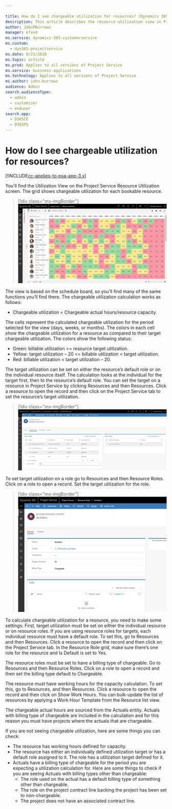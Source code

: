 ```yaml
---

title: How do I see chargeable utilization for resources? (Dynamics 365 for Customer Engagement for Project Service) | MicrosoftDocs
description: This article describes the resource utilization view in Project Service.
author: JohnPBurrows 
manager: kfend
ms.service: dynamics-365-customerservice
ms.custom:
  - dyn365-projectservice
ms.date: 8/21/2018
ms.topic: article
ms.prod: Applies to all versions of Project Service
ms.service: business-applications
ms.technology: Applies to all versions of Project Service
ms.author: john.burrows
audience: Admin
search.audienceType: 
  - admin
  - customizer
  - enduser
search.app: 
  - D365CE
  - D365PS
---
```


# How do I see chargeable utilization for resources?

[!INCLUDE[cc-applies-to-psa-app-3.x](../includes/cc-applies-to-psa-app-3x.md)]
 
You’ll find the Utilization View on the Project Service Resource Utilization screen. The grid shows chargeable utilization for each bookable resource.

> [!div class="mx-imgBorder"] 
> ![Screenshot of Utilization View](media/FAQ-utilization-1.png)
 
The view is based on the schedule board, so you’ll find many of the same functions you’ll find there.
The chargeable utilization calculation works as follows:

- Chargeable utilization = Chargeable actual hours/resource capacity.

The cells represent the calculated chargeable utilization for the period selected for the view (days, weeks, or months).
The colors in each cell show the chargeable utilization for a resource as compared to their target chargeable utilization. The colors show the following status:

- Green: billable utilization >= resource target utilization.
- Yellow: target utilization – 20 <= billable utilization < target utilization.
- Red: billable utilization < target utilization – 20.

The target utilization can be set on either the resource’s default role or on the individual resource itself. The calculation looks at the individual for the target first, then to the resource’s default role.
You can set the target on a resource in Project Service by clicking Resources and then Resources. Click a resource to open the record and then click on the Project Service tab to set the resource’s target utilization.

> [!div class="mx-imgBorder"] 
> ![Screenshot of using the Project Service tab to set target utilization](media/FAQ-utilization-2.png)
 
To set target utilization on a role go to Resources and then Resource Roles. Click on a role to open a record. Set the target utilization for the role.

> [!div class="mx-imgBorder"] 
> ![Screenshot of using Resource Roles to set the target utilization](media/FAQ-utilization-3.png)
 
To calculate chargeable utilization for a resource, you need to make some settings. First, target utilization must be set on either the individual resource or on resource roles. 
If you are using resource roles for targets, each individual resource must have a default role. To set this, go to Resources and then Resources. Click a resource to open the record and then click on the Project Service tab. In the Resource Role grid, make sure there’s one role for the resource and Is Default is set to Yes.
 
The resource roles must be set to have a billing type of chargeable. Go to Resources and then Resource Roles. Click on a role to open a record and then set the billing type default to Chargeable.
 
The resource must have working hours for the capacity calculation. To set this, go to Resources, and then Resources. Click a resource to open the record and then click on Show Work Hours. You can bulk-update the list of resources by applying a Work Hour Template from the Resource list view.

The chargeable actual hours are sourced from the Actuals entity. Actuals with billing type of chargeable are included in the calculation and for this reason you must have projects where the actuals that are chargeable.

If you are not seeing chargeable utilization, here are some things you can check:

- The resource has working hours defined for capacity.
- The resource has either an individually defined utilization target or has a default role assigned to it. The role has a utilization target defined for it.
- Actuals have a billing type of chargeable for the period you are expecting a utilization calculation for. Here are some things to check if you are seeing Actuals with billing types other than chargeable:
  - The role used on the actual has a default billing type of something other than chargeable.
  - The role on the project contract line backing the project has been set to non-chargeable.
  - The project does not have an associated contract line.


